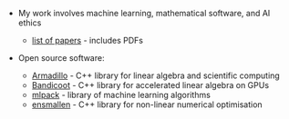 * My work involves machine learning, mathematical software, and AI ethics
  - [list of papers](https://conradsanderson.id.au/papers.html) - includes PDFs

* Open source software:
  - [Armadillo](https://arma.sourceforge.net) - C++ library for linear algebra and scientific computing
  - [Bandicoot](https://coot.sourceforge.io) - C++ library for accelerated linear algebra on GPUs
  - [mlpack](https://mlpack.org) - library of machine learning algorithms
  - [ensmallen](https://ensmallen.org) - C++ library for non-linear numerical optimisation
